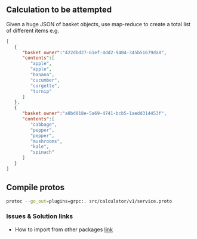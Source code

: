 ## Calculation to be attempted
Given a huge JSON of basket objects, use map-reduce to create a total list of different items
e.g.

```json
[
   {
      "basket owner":"422dbd27-61ef-4dd2-9404-345b51679da8",
      "contents":[
         "apple",
         "apple",
         "banana",
         "cucumber",
         "corgette",
         "turnip"
      ]
   },
   {
      "basket owner":"a8bd018e-5a69-4741-bcb5-1aedd314453f",
      "contents":[
         "cabbage",
         "pepper",
         "pepper",
         "mushrooms",
         "kale",
         "spinach"
      ]
   }
]
```

## Compile protos
```bash
protoc --go_out=plugins=grpc:. src/calculator/v1/service.proto
```

### Issues & Solution links
- How to import from other packages [link](https://www.digitalocean.com/community/tutorials/how-to-use-go-modules)